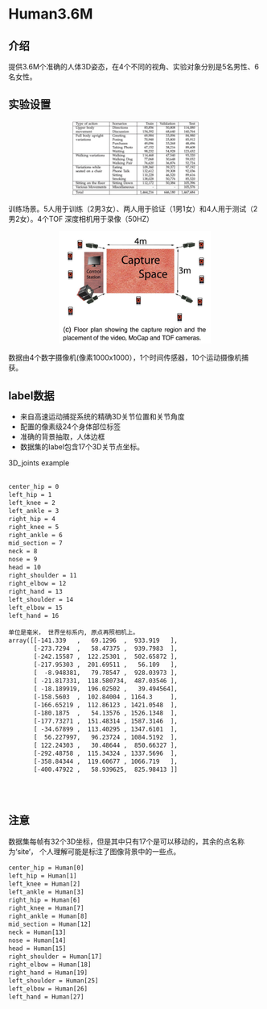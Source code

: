 # Human3.6M 

## 介绍 
提供3.6M个准确的人体3D姿态，在4个不同的视角、实验对象分别是5名男性、6名女性。
<br>
## 实验设置 
<p align="center"><img src="https://raw.githubusercontent.com/lxy5513/Markdown_image_dateset/master/Xnip2019-05-23_15-46-13.jpg" width="50%" alt="" /></p>

训练场景。5人用于训练（2男3女）、两人用于验证（1男1女）和4人用于测试（2男2女）。4个TOF 深度相机用于录像（50HZ） 

<p align="center"><img src="https://raw.githubusercontent.com/lxy5513/Markdown_image_dateset/master/Xnip2019-05-23_15-50-13.jpg" width="60%" alt="" /></p>

数据由4个数字摄像机(像素1000x1000），1个时间传感器，10个运动摄像机捕获。 
<br>
## label数据 
- 来自高速运动捕捉系统的精确3D关节位置和关节角度  
- 配置的像素级24个身体部位标签
- 准确的背景抽取，人体边框
- 数据集的label包含17个3D关节点坐标。 



3D_joints example 
```

center_hip = 0
left_hip = 1
left_knee = 2
left_ankle = 3
right_hip = 4
right_knee = 5
right_ankle = 6
mid_section = 7
neck = 8
nose = 9
head = 10
right_shoulder = 11
right_elbow = 12
right_hand = 13
left_shoulder = 14
left_elbow = 15
left_hand = 16

单位是毫米， 世界坐标系内, 原点再照相机上。
array([[-141.339   ,   69.1296  ,  933.919   ],
       [-273.7294  ,   58.47375 ,  939.7983  ],
       [-242.15587 ,  122.25301 ,  502.65872 ],
       [-217.95303 ,  201.69511 ,   56.109   ],
       [  -8.948381,   79.78547 ,  928.03973 ],
       [ -21.817331,  118.580734,  487.03546 ],
       [ -18.189919,  196.02502 ,   39.494564],
       [-158.5603  ,  102.84004 , 1164.3     ],
       [-166.65219 ,  112.86123 , 1421.0548  ],
       [-180.1875  ,   54.13576 , 1526.1348  ],
       [-177.73271 ,  151.48314 , 1587.3146  ],
       [ -34.67899 ,  113.40295 , 1347.6101  ],
       [  56.227997,   96.23724 , 1084.5192  ],
       [ 122.24303 ,   30.48644 ,  850.66327 ],
       [-292.48758 ,  115.34324 , 1337.5696  ],
       [-358.84344 ,  119.60677 , 1066.719   ],
       [-400.47922 ,   58.939625,  825.98413 ]]

``` 


<br><br> 

## 注意 
数据集每帧有32个3D坐标，但是其中只有17个是可以移动的，其余的点名称为‘site‘， 个人理解可能是标注了图像背景中的一些点。
```
center_hip = Human[0]
left_hip = Human[1]
left_knee = Human[2]
left_ankle = Human[3]
right_hip = Human[6]
right_knee = Human[7]
right_ankle = Human[8]
mid_section = Human[12]
neck = Human[13]
nose = Human[14]
head = Human[15]
right_shoulder = Human[17]
right_elbow = Human[18]
right_hand = Human[19]
left_shoulder = Human[25]
left_elbow = Human[26]
left_hand = Human[27]

```